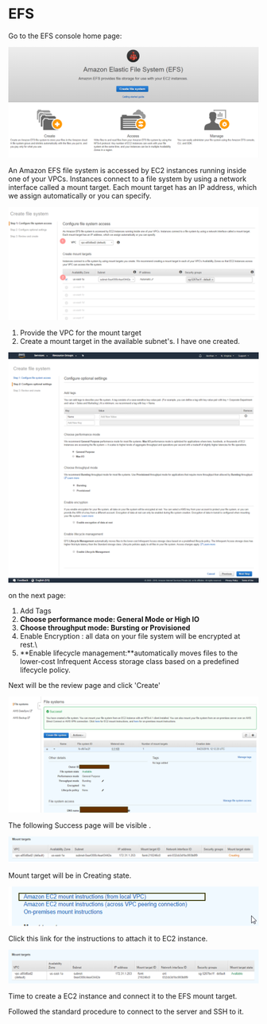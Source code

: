 # EFS

Go to the EFS console home page:

![](../../.gitbook/assets/image%20%2864%29.png)

An Amazon EFS file system is accessed by EC2 instances running inside one of your VPCs. Instances connect to a file system by using a network interface called a mount target. Each mount target has an IP address, which we assign automatically or you can specify.

![](../../.gitbook/assets/image%20%2854%29.png)

1. Provide the VPC for the mount target
2. Create a mount target in the available subnet's. I have one created.

![](../../.gitbook/assets/screencapture-console-aws-amazon-efs-home-2019-04-23-17_37_34.png)

on the next page:

1. Add Tags
2. **Choose performance mode: General Mode or High IO**
3. **Choose throughput mode: Bursting or Provisioned**
4. Enable Encryption : all data on your file system will be encrypted at rest.\
5. **Enable lifecycle management:**automatically moves files to the lower-cost Infrequent Access storage class based on a predefined lifecycle policy.

Next will be the review page and click 'Create' 

![](../../.gitbook/assets/image%20%28139%29%20%281%29.png)

The following Success page will be visible .

![](../../.gitbook/assets/image%20%2823%29.png)

Mount target will be in Creating state.

![](../../.gitbook/assets/image%20%2822%29.png)

Click this link for the instructions to attach it to EC2 instance.

![After a while the mount target will be available.](../../.gitbook/assets/image%20%2826%29.png)

Time to create a EC2 instance and connect it to the EFS mount target.

Followed the standard procedure to connect to the server and SSH to it.





